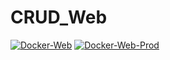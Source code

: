 # CRUD_Web
[![Docker-Web](https://github.com/KentaWood/CRUD_Web/actions/workflows/docker-image.yml/badge.svg)](https://github.com/KentaWood/CRUD_Web/actions/workflows/docker-image.yml)
[![Docker-Web-Prod](https://github.com/KentaWood/CRUD_Web/actions/workflows/docker-compose.prod.yml/badge.svg)](https://github.com/KentaWood/CRUD_Web/actions/workflows/docker-compose.prod.yml)

